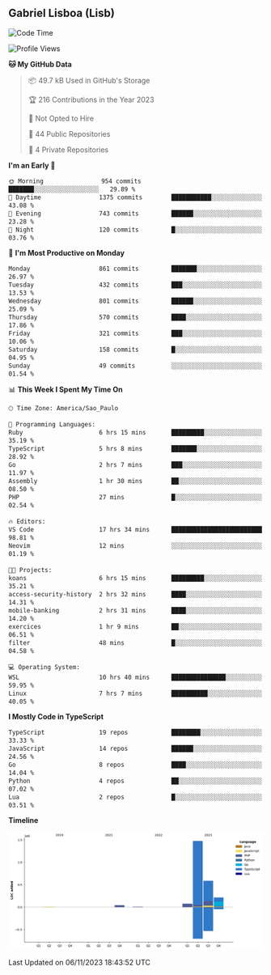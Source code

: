 ## Gabriel Lisboa (Lisb)

<!--START_SECTION:waka-->
![Code Time](http://img.shields.io/badge/Code%20Time-271%20hrs%2042%20mins-blue)

![Profile Views](http://img.shields.io/badge/Profile%20Views-11-blue)

**🐱 My GitHub Data** 

> 📦 49.7 kB Used in GitHub's Storage 
 > 
> 🏆 216 Contributions in the Year 2023
 > 
> 🚫 Not Opted to Hire
 > 
> 📜 44 Public Repositories 
 > 
> 🔑 4 Private Repositories 
 > 
**I'm an Early 🐤** 

```text
🌞 Morning                954 commits         ███████░░░░░░░░░░░░░░░░░░   29.89 % 
🌆 Daytime                1375 commits        ███████████░░░░░░░░░░░░░░   43.08 % 
🌃 Evening                743 commits         ██████░░░░░░░░░░░░░░░░░░░   23.28 % 
🌙 Night                  120 commits         █░░░░░░░░░░░░░░░░░░░░░░░░   03.76 % 
```
📅 **I'm Most Productive on Monday** 

```text
Monday                   861 commits         ███████░░░░░░░░░░░░░░░░░░   26.97 % 
Tuesday                  432 commits         ███░░░░░░░░░░░░░░░░░░░░░░   13.53 % 
Wednesday                801 commits         ██████░░░░░░░░░░░░░░░░░░░   25.09 % 
Thursday                 570 commits         ████░░░░░░░░░░░░░░░░░░░░░   17.86 % 
Friday                   321 commits         ███░░░░░░░░░░░░░░░░░░░░░░   10.06 % 
Saturday                 158 commits         █░░░░░░░░░░░░░░░░░░░░░░░░   04.95 % 
Sunday                   49 commits          ░░░░░░░░░░░░░░░░░░░░░░░░░   01.54 % 
```


📊 **This Week I Spent My Time On** 

```text
🕑︎ Time Zone: America/Sao_Paulo

💬 Programming Languages: 
Ruby                     6 hrs 15 mins       █████████░░░░░░░░░░░░░░░░   35.19 % 
TypeScript               5 hrs 8 mins        ███████░░░░░░░░░░░░░░░░░░   28.92 % 
Go                       2 hrs 7 mins        ███░░░░░░░░░░░░░░░░░░░░░░   11.97 % 
Assembly                 1 hr 30 mins        ██░░░░░░░░░░░░░░░░░░░░░░░   08.50 % 
PHP                      27 mins             █░░░░░░░░░░░░░░░░░░░░░░░░   02.54 % 

🔥 Editors: 
VS Code                  17 hrs 34 mins      █████████████████████████   98.81 % 
Neovim                   12 mins             ░░░░░░░░░░░░░░░░░░░░░░░░░   01.19 % 

🐱‍💻 Projects: 
koans                    6 hrs 15 mins       █████████░░░░░░░░░░░░░░░░   35.21 % 
access-security-history  2 hrs 32 mins       ████░░░░░░░░░░░░░░░░░░░░░   14.31 % 
mobile-banking           2 hrs 31 mins       ████░░░░░░░░░░░░░░░░░░░░░   14.20 % 
exercices                1 hr 9 mins         ██░░░░░░░░░░░░░░░░░░░░░░░   06.51 % 
filter                   48 mins             █░░░░░░░░░░░░░░░░░░░░░░░░   04.58 % 

💻 Operating System: 
WSL                      10 hrs 40 mins      ███████████████░░░░░░░░░░   59.95 % 
Linux                    7 hrs 7 mins        ██████████░░░░░░░░░░░░░░░   40.05 % 
```

**I Mostly Code in TypeScript** 

```text
TypeScript               19 repos            ████████░░░░░░░░░░░░░░░░░   33.33 % 
JavaScript               14 repos            ██████░░░░░░░░░░░░░░░░░░░   24.56 % 
Go                       8 repos             ████░░░░░░░░░░░░░░░░░░░░░   14.04 % 
Python                   4 repos             ██░░░░░░░░░░░░░░░░░░░░░░░   07.02 % 
Lua                      2 repos             █░░░░░░░░░░░░░░░░░░░░░░░░   03.51 % 
```



**Timeline**

![Lines of Code chart](https://raw.githubusercontent.com/tenlisboa/tenlisboa/main/assets/bar_graph.png)


 Last Updated on 06/11/2023 18:43:52 UTC
<!--END_SECTION:waka-->
